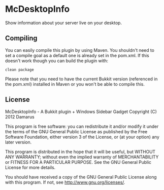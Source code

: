 McDesktopInfo
=============

Show information about your server live on your desktop.

Compiling
---------

You can easily compile this plugin by using Maven. You shouldn't need to set a compile goal as a default one is already set in the pom.xml. If this doesn't work though you can build the plugin with:

    clean package

Please note that you need to have the current Bukkit version (referenced in the pom.xml) installed in Maven or you won't be able to compile this.

License
-------

McDesktopInfo - A Bukkit plugin + Windows Sidebar Gadget
Copyright (C) 2012  Damarus

This program is free software: you can redistribute it and/or modify
it under the terms of the GNU General Public License as published by
the Free Software Foundation, either version 3 of the License, or
(at your option) any later version.

This program is distributed in the hope that it will be useful,
but WITHOUT ANY WARRANTY; without even the implied warranty of
MERCHANTABILITY or FITNESS FOR A PARTICULAR PURPOSE.  See the
GNU General Public License for more details.

You should have received a copy of the GNU General Public License
along with this program.  If not, see <http://www.gnu.org/licenses/>.